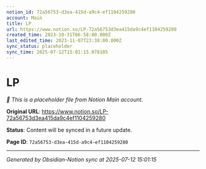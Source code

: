 ```yaml
---
notion_id: 72a56753-d3ea-415d-a9c4-ef1104259280
account: Main
title: LP
url: https://www.notion.so/LP-72a56753d3ea415da9c4ef1104259280
created_time: 2023-10-31T06:58:00.000Z
last_edited_time: 2023-11-07T23:38:00.000Z
sync_status: placeholder
sync_time: 2025-07-12T15:01:15.078105
---
```


# LP

*🔄 This is a placeholder file from Notion Main account.*

**Original URL**: https://www.notion.so/LP-72a56753d3ea415da9c4ef1104259280

**Status**: Content will be synced in a future update.

**Page ID**: `72a56753-d3ea-415d-a9c4-ef1104259280`

---

*Generated by Obsidian-Notion sync at 2025-07-12 15:01:15*
